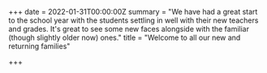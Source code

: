 +++
date = 2022-01-31T00:00:00Z
summary = "We have had a great start to the school year with the students settling in well with their new teachers and grades. It's great to see some new faces alongside with the familiar (though slightly older now) ones."
title = "Welcome to all our new and returning families"

+++
